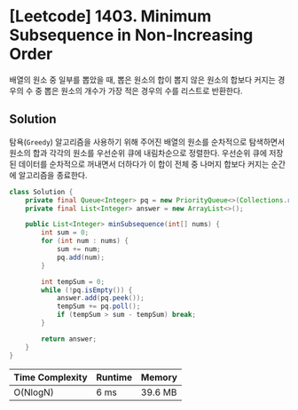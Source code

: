 # [Leetcode] 1403. Minimum Subsequence in Non-Increasing Order

배열의 원소 중 일부를 뽑았을 때, 뽑은 원소의 합이 뽑지 않은 원소의 합보다 커지는 경우의 수 중 뽑은 원소의 개수가 가장 적은 경우의 수를 리스트로 반환한다.

## Solution

탐욕(`Greedy`) 알고리즘을 사용하기 위해 주어진 배열의 원소를 순차적으로 탐색하면서 원소의 합과 각각의 원소를 우선순위 큐에 내림차순으로 정렬한다. 우선순위 큐에 저장된 데이터를 순차적으로 꺼내면서 더하다가 이 합이 전체 중 나머지 합보다 커지는 순간에 알고리즘을 종료한다.

```java
class Solution {
    private final Queue<Integer> pq = new PriorityQueue<>(Collections.reverseOrder());
    private final List<Integer> answer = new ArrayList<>();

    public List<Integer> minSubsequence(int[] nums) {
        int sum = 0;
        for (int num : nums) {
            sum += num;
            pq.add(num);
        }

        int tempSum = 0;
        while (!pq.isEmpty()) {
            answer.add(pq.peek());
            tempSum += pq.poll();
            if (tempSum > sum - tempSum) break;
        }

        return answer;
    }
}
```

| Time Complexity | Runtime | Memory |
|-----------------|---------|--------|
| O(NlogN) | 6 ms | 39.6 MB |
